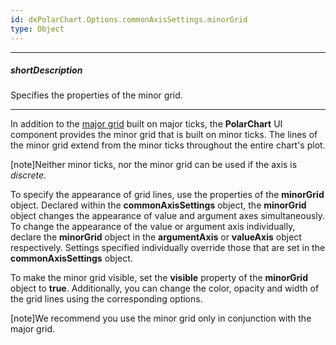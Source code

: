 ```yaml
---
id: dxPolarChart.Options.commonAxisSettings.minorGrid
type: Object
---
```

---
##### shortDescription
Specifies the properties of the minor grid.

---
In addition to the [major grid](/api-reference/20%20Data%20Visualization%20Widgets/dxPolarChart/1%20Configuration/commonAxisSettings/grid '/Documentation/ApiReference/UI_Components/dxPolarChart/Configuration/commonAxisSettings/grid/') built on major ticks, the **PolarChart** UI component provides the minor grid that is built on minor ticks. The lines of the minor grid extend from the minor ticks throughout the entire chart's plot.

[note]Neither minor ticks, nor the minor grid can be used if the axis is *discrete*.

To specify the appearance of grid lines, use the properties of the **minorGrid** object. Declared within the **commonAxisSettings** object, the **minorGrid** object changes the appearance of value and argument axes simultaneously. To change the appearance of the value or argument axis individually, declare the **minorGrid** object in the **argumentAxis** or **valueAxis** object respectively. Settings specified individually override those that are set in the **commonAxisSettings** object.

To make the minor grid visible, set the **visible** property of the **minorGrid** object to **true**. Additionally, you can change the color, opacity and width of the grid lines using the corresponding options.

[note]We recommend you use the minor grid only in conjunction with the major grid.